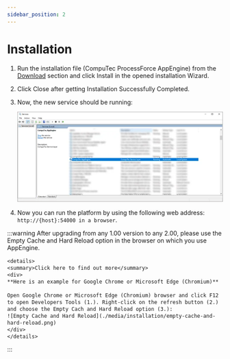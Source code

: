 ```yaml
---
sidebar_position: 2
---
```


# Installation

1. Run the installation file (CompuTec ProcessForce AppEngine) from the [Download](../releases/plugins/processforce/download.md) section and click Install in the opened installation Wizard.
2. Click Close after getting Installation Successfully Completed.
3. Now, the new service should be running:

    ![Services](./media/installation/appengine-service.webp)
4. Now you can run the platform by using the following web address: `http://{host}:54000 in a browser`.

:::warning
    After upgrading from any 1.00 version to any 2.00, please use the Empty Cache and Hard Reload option in the browser on which you use AppEngine.

    <details>
    <summary>Click here to find out more</summary>
    <div>
    **Here is an example for Google Chrome or Microsoft Edge (Chromium)**

    Open Google Chrome or Microsoft Edge (Chromium) browser and click F12 to open Developers Tools (1.). Right-click on the refresh button (2.) and choose the Empty Cach and Hard Reload option (3.):
    ![Empty Cache and Hard Reload](./media/installation/empty-cache-and-hard-reload.png)
    </div>
    </details>
:::
